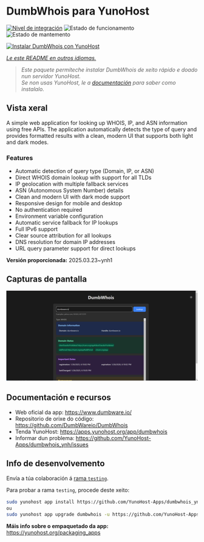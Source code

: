 <!--
NOTA: Este README foi creado automáticamente por <https://github.com/YunoHost/apps/tree/master/tools/readme_generator>
NON debe editarse manualmente.
-->

# DumbWhois para YunoHost

[![Nivel de integración](https://apps.yunohost.org/badge/integration/dumbwhois)](https://ci-apps.yunohost.org/ci/apps/dumbwhois/)
![Estado de funcionamento](https://apps.yunohost.org/badge/state/dumbwhois)
![Estado de mantemento](https://apps.yunohost.org/badge/maintained/dumbwhois)

[![Instalar DumbWhois con YunoHost](https://install-app.yunohost.org/install-with-yunohost.svg)](https://install-app.yunohost.org/?app=dumbwhois)

*[Le este README en outros idiomas.](./ALL_README.md)*

> *Este paquete permíteche instalar DumbWhois de xeito rápido e doado nun servidor YunoHost.*  
> *Se non usas YunoHost, le a [documentación](https://yunohost.org/install) para saber como instalalo.*

## Vista xeral

A simple web application for looking up WHOIS, IP, and ASN information using free APIs. The application automatically detects the type of query and provides formatted results with a clean, modern UI that supports both light and dark modes.

### Features

- Automatic detection of query type (Domain, IP, or ASN)
- Direct WHOIS domain lookup with support for all TLDs
- IP geolocation with multiple fallback services
- ASN (Autonomous System Number) details
- Clean and modern UI with dark mode support
- Responsive design for mobile and desktop
- No authentication required
- Environment variable configuration
- Automatic service fallback for IP lookups
- Full IPv6 support
- Clear source attribution for all lookups
- DNS resolution for domain IP addresses
- URL query parameter support for direct lookups


**Versión proporcionada:** 2025.03.23~ynh1

## Capturas de pantalla

![Captura de pantalla de DumbWhois](./doc/screenshots/screenshot.png)

## Documentación e recursos

- Web oficial da app: <https://www.dumbware.io/>
- Repositorio de orixe do código: <https://github.com/DumbWareio/DumbWhois>
- Tenda YunoHost: <https://apps.yunohost.org/app/dumbwhois>
- Informar dun problema: <https://github.com/YunoHost-Apps/dumbwhois_ynh/issues>

## Info de desenvolvemento

Envía a túa colaboración á [rama `testing`](https://github.com/YunoHost-Apps/dumbwhois_ynh/tree/testing).

Para probar a rama `testing`, procede deste xeito:

```bash
sudo yunohost app install https://github.com/YunoHost-Apps/dumbwhois_ynh/tree/testing --debug
ou
sudo yunohost app upgrade dumbwhois -u https://github.com/YunoHost-Apps/dumbwhois_ynh/tree/testing --debug
```

**Máis info sobre o empaquetado da app:** <https://yunohost.org/packaging_apps>
